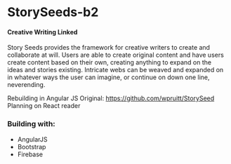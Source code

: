 # StorySeeds-b2

#### Creative Writing Linked

Story Seeds provides the framework for creative writers to create and collaborate at will.
Users are able to create original content and have users create content based on their own,
creating anything to expand on the ideas and stories existing. 
Intricate webs can be weaved and expanded on in whatever ways the user can imagine,
or continue on down one line, neverending.

Rebuilding in Angular JS
Original:
https://github.com/wpruitt/StorySeed
Planning on React reader

### Building with:

- AngularJS
- Bootstrap
- Firebase
